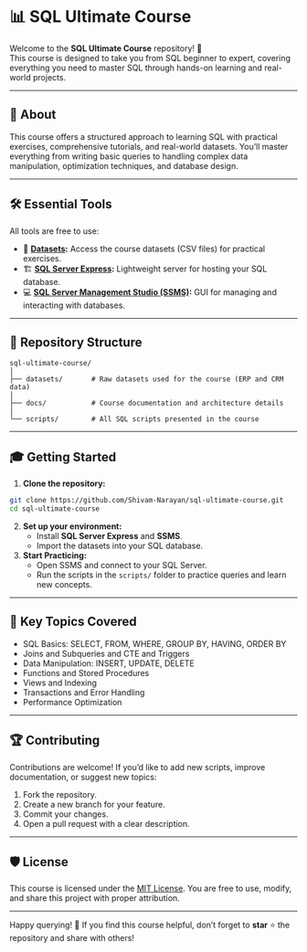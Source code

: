 # 📊 SQL Ultimate Course

Welcome to the **SQL Ultimate Course** repository! 🚀  
This course is designed to take you from SQL beginner to expert, covering everything you need to master SQL through hands-on learning and real-world projects.

---

## 🌟 About
This course offers a structured approach to learning SQL with practical exercises, comprehensive tutorials, and real-world datasets. You’ll master everything from writing basic queries to handling complex data manipulation, optimization techniques, and database design.

---

## 🛠️ Essential Tools
All tools are free to use:
- 📁 **[Datasets](datasets/):** Access the course datasets (CSV files) for practical exercises.
- 🏗️ **[SQL Server Express](https://www.microsoft.com/en-us/sql-server/sql-server-downloads):** Lightweight server for hosting your SQL database.
- 💻 **[SQL Server Management Studio (SSMS)](https://learn.microsoft.com/en-us/sql/ssms/download-sql-server-management-studio-ssms?view=sql-server-ver16):** GUI for managing and interacting with databases.

---

## 📂 Repository Structure
```
sql-ultimate-course/
│
├── datasets/       # Raw datasets used for the course (ERP and CRM data)
│
├── docs/           # Course documentation and architecture details
│
└── scripts/        # All SQL scripts presented in the course
```

---

## 🎓 Getting Started
1. **Clone the repository:**
```bash
git clone https://github.com/Shivam-Narayan/sql-ultimate-course.git
cd sql-ultimate-course
```
2. **Set up your environment:**
   - Install **SQL Server Express** and **SSMS**.
   - Import the datasets into your SQL database.
3. **Start Practicing:**
   - Open SSMS and connect to your SQL Server.
   - Run the scripts in the `scripts/` folder to practice queries and learn new concepts.

---

## 📌 Key Topics Covered
- SQL Basics: SELECT, FROM, WHERE, GROUP BY, HAVING, ORDER BY
- Joins and Subqueries and CTE and Triggers
- Data Manipulation: INSERT, UPDATE, DELETE
- Functions and Stored Procedures
- Views and Indexing
- Transactions and Error Handling
- Performance Optimization

---

## 🏆 Contributing
Contributions are welcome! If you’d like to add new scripts, improve documentation, or suggest new topics:
1. Fork the repository.
2. Create a new branch for your feature.
3. Commit your changes.
4. Open a pull request with a clear description.

---

## 🛡️ License
This course is licensed under the [MIT License](LICENSE). You are free to use, modify, and share this project with proper attribution.

---

Happy querying! 🚀 If you find this course helpful, don’t forget to **star** ⭐ the repository and share with others!

